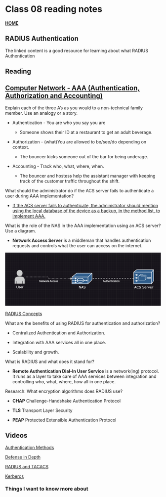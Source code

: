 # Class 08 reading notes

#### [HOME](https://cesarderio.github.io/reading-notes/)

## RADIUS Authentication

The linked content is a good resource for learning about what RADIUS Authentication

## Reading

## [Computer Network - AAA (Authentication, Authorization and Accounting)](https://www.geeksforgeeks.org/computer-network-aaa-authentication-authorization-and-accounting/)

Explain each of the three A’s as you would to a non-technical family member. Use an analogy or a story.

* Authentication - You are who you say you are
  * Someone shows their ID at a restaurant to get an adult beverage.

* Authorization - (what)You are allowed to be/see/do depending on context.
  * The bouncer kicks someone out of the bar for being underage.

* Accounting - Track who, what, where, when.
  * The bouncer and hostess help the assistant manager with keeping track of the customer traffic throughout the shift.

What should the administrator do if the ACS server fails to authenticate a user during AAA implementation?

* [If the ACS server fails to authenticate, the administrator should mention using the local database of the device as a backup, in the method list, to implement AAA.](https://www.geeksforgeeks.org/computer-network-aaa-authentication-authorization-and-accounting/#:~:text=If%20the%20ACS%20server%20fails%20to%20authenticate%2C%20the%20administrator%20should%20mention%20using%20the%20local%20database%20of%20the%20device%20as%20a%20backup%2C%20in%20the%20method%20list%2C%20to%20implement%20AAA.)

What is the role of the NAS in the AAA implementation using an ACS server? Use a diagram.

* **Network Access Server** is a middleman that handles authentication requests and controls what the user can access on the internet.

![NAS in AAA Diagram](../assets/img/NAS_AAA.png)

[RADIUS Concepts](https://archive.is/27Y19)

What are the benefits of using RADIUS for authentication and authorization?

* Centralized Authentication and Authorization.

* Integration with AAA services all in one place.

* Scalability and growth.

What is RADIUS and what does it stand for?

* **Remote Authentication Dial-In User Service** is a network(ing) protocol. It runs as a layer to take care of AAA services between integration and controlling who, what, where, how all in one place.

Research: What encryption algorithms does RADIUS use?

* **CHAP** Challenge-Handshake Authentication Protocol

* **TLS** Transport Layer Security

* **PEAP** Protected Extensible Authentication Protocol

## Videos

[Authentication Methods](https://www.professormesser.com/network-plus/n10-008/n10-008-video/authentication-methods-n10-008/)

[Defense in Depth](https://www.professormesser.com/network-plus/n10-008/n10-008-video/defense-in-depth-n10-008/)

[RADIUS and TACACS](https://www.professormesser.com/security-plus/sy0-401/radius-and-tacacs-2/)

[Kerberos](https://www.professormesser.com/security-plus/sy0-401/kerberos-2/)

### Things I want to know more about
